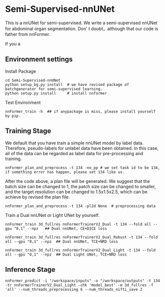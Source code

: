 # Semi-Supervised-nnUNet
This is a nnUNet for semi-supervised. We write a semi-supervised nnUNet for abdominal organ segmentation. Don' t doubt，although that our code is father from nnFormer.

If you a 
## Environment settings

Install Package

    cd Semi-Supervised-nnUNet
    python setup_bg.py install  # we have revised package of batchgenerator for semi-supervised learning.
    python setup.py install     # install nnformer

Test Environment

    nnFormer_train -h  ## if anypackage is miss, please install yourself by pip.


## Training Stage

We default that you have train a simple nnUNet model by label data. Therefore, pseudo-labels for unlabel data have been obtained. In this case, all of the data can be regarded as label data for pre-processing and training.

    nnFormer_plan_and_preprocess -t 134 -no_pp # we set task id to be 134, if something error has happen, please set 134 like us.

After the code above, a plan file will be generated. We suggest that the batch size can be changed to 1, the patch size can be changed to smaller, and the target resolution can be changed to 1.5x1.5x2.5, which can be achieve by revised the plan file.

    nnFormer_plan_and_preprocess -t 134 -pl2d None  # preprocessing data

Train a Dual nnUNet or Light UNet by yourself.

    nnFormer_train 3d_fullres nnFormerTrainerV2_Dual -t 134 --fold all --gpu "0,1" --npz   ## Dual nnUNet, CE+DICE loss

    nnFormer_train 3d_fullres nnFormerTrainerV2_Dual_Robust -t 134 --fold all --gpu "0,1" --npz  ## Dual nnUNet, TCE+NRD loss

    nnFormer_train 3d_fullres nnFormerTrainerV2_Dual_Light -t 134 --fold all --gpu "0,1" --npz  ## Dual Light UNet, TCE+NRD loss


## Inference Stage

    nnFormer_predict -i "/workspace/inputs" -o "/workspace/outputs" -t 134 -tr nnFormerTrainerV2_Dual_Light -chk 'model_best' -m 3d_fullres -f 'all' --num_threads_preprocessing 6 --num_threads_nifti_save 2
